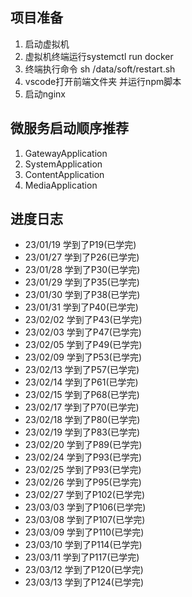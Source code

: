 ## 项目准备 
1. 启动虚拟机
2. 虚拟机终端运行systemctl run docker
3. 终端执行命令 sh /data/soft/restart.sh
4. vscode打开前端文件夹 并运行npm脚本
5. 启动nginx

## 微服务启动顺序推荐
1. GatewayApplication
2. SystemApplication
3. ContentApplication
4. MediaApplication


## 进度日志
- 23/01/19 学到了P19(已学完)
- 23/01/27 学到了P26(已学完)
- 23/01/28 学到了P30(已学完)
- 23/01/29 学到了P35(已学完)
- 23/01/30 学到了P38(已学完)
- 23/01/31 学到了P40(已学完)
- 23/02/02 学到了P43(已学完)
- 23/02/03 学到了P47(已学完)
- 23/02/05 学到了P49(已学完)
- 23/02/09 学到了P53(已学完)
- 23/02/13 学到了P57(已学完)
- 23/02/14 学到了P61(已学完)
- 23/02/15 学到了P68(已学完)
- 23/02/17 学到了P70(已学完)
- 23/02/18 学到了P80(已学完)
- 23/02/19 学到了P83(已学完)
- 23/02/20 学到了P89(已学完)
- 23/02/24 学到了P93(已学完)
- 23/02/25 学到了P93(已学完)
- 23/02/26 学到了P95(已学完)
- 23/02/27 学到了P102(已学完)
- 23/03/03 学到了P106(已学完)
- 23/03/08 学到了P107(已学完)
- 23/03/09 学到了P110(已学完)
- 23/03/10 学到了P114(已学完)
- 23/03/11 学到了P117(已学完)
- 23/03/12 学到了P120(已学完)
- 23/03/13 学到了P124(已学完)
